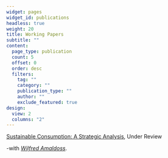 ```yaml
---
widget: pages
widget_id: publications
headless: true
weight: 20
title: Working Papers
subtitle: ""
content:
  page_type: publication
  count: 5
  offset: 0
  order: desc
  filters:
    tag: ""
    category: ""
    publication_type: ""
    author: ""
    exclude_featured: true
design:
  view: 2
  columns: "2"
---
```

[Sustainable Consumption: A Strategic Analysis](https://www.dropbox.com/s/89ylv55387jw0hw/Sustainable-Consumption_MKSC-Submission.pdf?dl=0), Under Review

-with *[Wilfred Amaldoss](https://www.fuqua.duke.edu/faculty/wilfred-amaldoss)*.

